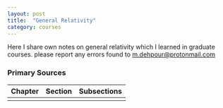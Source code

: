 ```yaml
---
layout: post
title:  "General Relativity"
category: courses
---
```

Here I share own notes on general relativity which I learned in graduate courses. please report any errors found to [m.dehpour@protonmail.com][mail]

### Primary Sources

|Chapter       |Section       |Subsections   |
|--------------|--------------|--------------|
|              |              |              |

[mail]:    mailto:m.dehpour@protonmail.com
